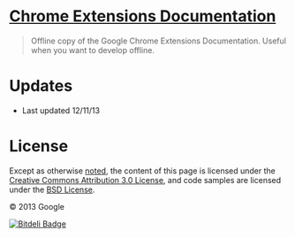 # [Chrome Extensions Documentation](http://developer.chrome.com/extensions/index.html)

> Offline copy of the Google Chrome Extensions Documentation. Useful when you want to develop offline.

# Updates

* Last updated 12/11/13

# License 

Except as otherwise [noted](http://code.google.com/policies.html#restrictions), the content of this page is licensed under the [Creative Commons Attribution 3.0 License](http://creativecommons.org/licenses/by/3.0/), and code samples are licensed under the [BSD License](http://code.google.com/google_bsd_license.html).

© 2013 Google

[![Bitdeli Badge](https://d2weczhvl823v0.cloudfront.net/pbojinov/developer.chrome.com/trend.png)](https://bitdeli.com/free "Bitdeli Badge")

